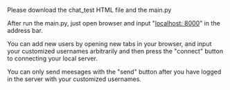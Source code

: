   Please download the chat_test HTML file and the main.py

  After run the main.py, just open browser and input "[localhost: 8000](http://localhost:8000/)" in the address bar.

  You can add new users by opening new tabs in your browser, and input your customized usernames arbitrarily and then press the "connect" button to connecting your local server.

  You can only send meesages with the "send" button after you have logged in the server with your customized usernames.
